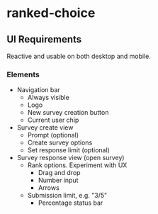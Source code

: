 # ranked-choice

## UI Requirements
Reactive and usable on both desktop and mobile.

### Elements

- Navigation bar
  - Always visible
  - Logo
  - New survey creation button
  - Current user chip
- Survey create view
  - Prompt (optional)
  - Create survey options
  - Set response limit (optional)
- Survey response view (open survey)
  - Rank options. Experiment with UX
    - Drag and drop
    - Number input
    - Arrows
  - Submission limit, e.g. "3/5"
    - Percentage status bar
